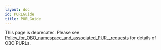 ```yaml
---
layout: doc
id: PURLGuide
title: PURLGuide
---
```


This page is deprecated. Please see [Policy_for_OBO_namespace_and_associated_PURL_requests](Policy_for_OBO_namespace_and_associated_PURL_requests) for details of OBO PURLs.
